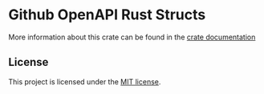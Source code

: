 # Github OpenAPI Rust Structs

More information about this crate can be found in the [crate documentation][dox]

[dox]: https://docs.rs/github-openapi/0.1.0/github-openapi/

## License

This project is licensed under the [MIT license](LICENSE).
